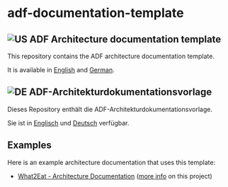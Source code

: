 # adf-documentation-template

## ![US](https://raw.githubusercontent.com/yammadev/flag-icons/master/png/US.png) ADF Architecture documentation template

This repository contains the ADF architecture documentation template.

It is available in [English](template/architecture-documentation-en.md) and [German](template/architecture-documentation-de.md).


## ![DE](https://raw.githubusercontent.com/yammadev/flag-icons/master/png/DE.png) ADF-Architekturdokumentationsvorlage

Dieses Repository enthält die ADF-Architekturdokumentationsvorlage.

Sie ist in [Englisch](template/architecture-documentation-en.md) und [Deutsch](template/architecture-documentation-de.md) verfügbar.

## Examples

Here is an example architecture documentation that uses this template:

- [What2Eat - Architecture Documentation](https://github.com/neshanjo/what2eat/blob/with-cache/doc/architecture-documentation.md) ([more info](https://github.com/neshanjo/what2eat/) on this project)
